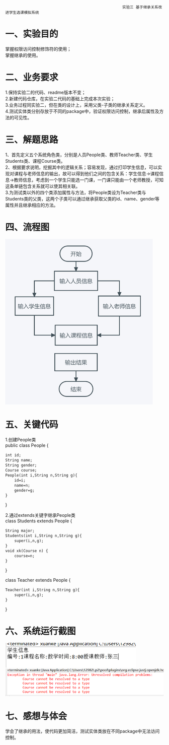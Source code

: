                                                         实验三 基于继承关系改进学生选课模拟系统
一、实验目的
====
掌握权限访问控制修饰符的使用；<br>
掌握继承的使用。

二、业务要求
====
1.保持实验二的代码、readme版本不变；<br>
2.新建代码仓库，在实验二代码的基础上完成本次实验；<br>
3.业务过程同实验二，但在类的设计上，采用父类-子类的继承关系定义。<br>
4.测试实体类分别存放于不同的package中，验证权限访问控制，继承后属性及方法的可见性。

三、解题思路
====
1、首先定义五个系统角色类，分别是人员People类、教师Teacher类、学生Students类、课程Course类。<br>
2、根据要求说明，挖掘其中的逻辑关系；容易发现，通过打印学生信息，可以实现对课程与老师信息的输出，故可以得到他们之间的包含关系：学生信息→课程信息→教师信息，考虑到一个学生只能选一门课，一门课只能由一个老师教授，可知这条单链包含关系就可以使其相关联。<br>
3.为测试类以外的四个类添加属性与方法，将People类设为Teacher类与Students类的父类，这两个子类可以通过继承获取父类的id、name、gender等属性并且继承相应的方法。

四、流程图
====
![流程图](https://github.com/Keefe1349/java/blob/main/%E5%AE%9E%E9%AA%8C%E4%B8%89%20%E7%BB%A7%E6%89%BF%E5%85%B3%E7%B3%BB/%E6%B5%81%E7%A8%8B%E5%9B%BE.png)

五、关键代码
====
1.创建People类<br>
public class People {

	int id;
	String name;
	String gender;
	Course course;
	People(int i,String n,String g){
		id=i;
		name=n;
		gender=g;
	}
}

2.通过extends关键字继承People类<br>
class Students extends People {

	String major;
	Students(int i,String n,String g){
		super(i,n,g);
	}
	void xk(Course n) {
		course=n;
	}
}

class Teacher extends People {

	Teacher(int i,String n,String g){
		super(i,n,g);
	}
}

六、系统运行截图
=====
![系统运行结果](https://github.com/Keefe1349/java/blob/main/%E5%AE%9E%E9%AA%8C%E4%B8%89%20%E7%BB%A7%E6%89%BF%E5%85%B3%E7%B3%BB/%E7%B3%BB%E7%BB%9F%E8%BF%90%E8%A1%8C%E7%BB%93%E6%9E%9C.png)
![测试结果](https://github.com/Keefe1349/java/blob/main/%E5%AE%9E%E9%AA%8C%E4%B8%89%20%E7%BB%A7%E6%89%BF%E5%85%B3%E7%B3%BB/%E6%B5%8B%E8%AF%95%E7%BB%93%E6%9E%9C.png)

七、感想与体会
=====
学会了继承的用法，使代码更加简洁，测试实体类放在不同package中无法访问控制。
